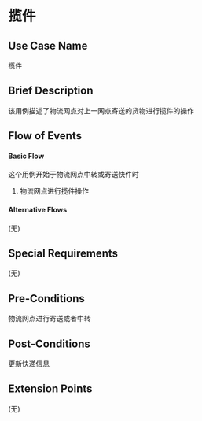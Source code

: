 揽件
========

## Use Case Name

揽件

## Brief Description

该用例描述了物流网点对上一网点寄送的货物进行揽件的操作

## Flow of Events

#### Basic Flow

这个用例开始于物流网点中转或寄送快件时

1. 物流网点进行揽件操作

#### Alternative Flows

(无)

## Special Requirements

(无)

## Pre-Conditions

物流网点进行寄送或者中转

## Post-Conditions

更新快递信息

## Extension Points

(无)
